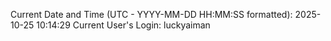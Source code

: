 Current Date and Time (UTC - YYYY-MM-DD HH:MM:SS formatted): 2025-10-25 10:14:29
Current User's Login: luckyaiman

